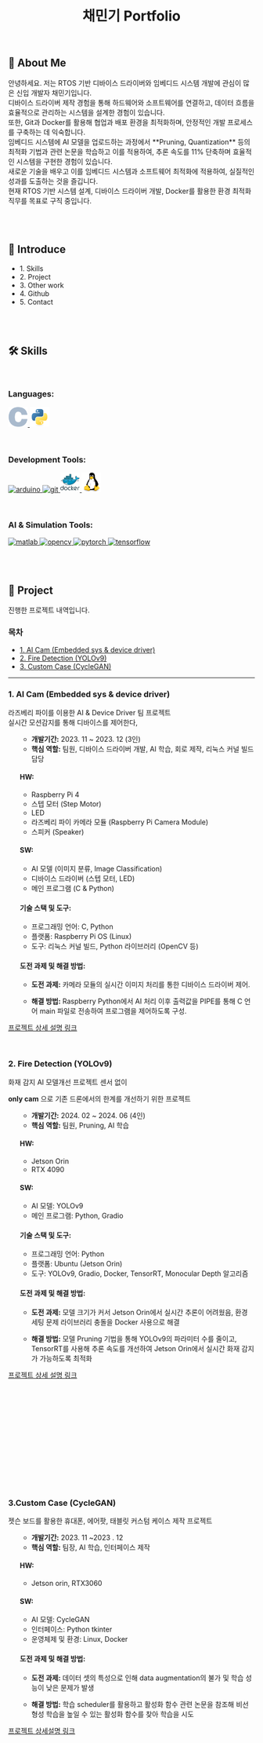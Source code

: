 <h1 align="center">채민기 Portfolio</h1>

<br>

<h2 align="left">🚀 About Me</h2>
<p>
  안녕하세요. 저는 RTOS 기반 디바이스 드라이버와 임베디드 시스템 개발에 관심이 많은 신입 개발자 채민기입니다.<br>
  디바이스 드라이버 제작 경험을 통해 하드웨어와 소프트웨어를 연결하고, 데이터 흐름을 효율적으로 관리하는 시스템을 설계한 경험이 있습니다.<br>
  또한, Git과 Docker를 활용해 협업과 배포 환경을 최적화하며, 안정적인 개발 프로세스를 구축하는 데 익숙합니다.<br>
  임베디드 시스템에 AI 모델을 업로드하는 과정에서 **Pruning, Quantization** 등의 최적화 기법과 관련 논문을 학습하고 이를 적용하여, 추론 속도를 11% 단축하며 효율적인 시스템을 구현한 경험이 있습니다.<br>
  새로운 기술을 배우고 이를 임베디드 시스템과 소프트웨어 최적화에 적용하여, 실질적인 성과를 도출하는 것을 즐깁니다.<br>
  현재 RTOS 기반 시스템 설계, 디바이스 드라이버 개발, Docker를 활용한 환경 최적화 직무를 목표로 구직 중입니다.
</p>

<br>
<br>
<h2 align="left">👋 Introduce</h2>
<ul>
  <li>1. Skills</li>
  <li>2. Project</li>
  <li>3. Other work</li>
  <li>4. Github</li>
  <li>5. Contact</li>
</ul>

<br>
<br>
<h2 align="left">🛠 Skills</h2>
<br>
<h3 align="left">Languages:</h3>
<p align="left">
  <a href="https://www.cprogramming.com/" target="_blank" rel="noreferrer"> <img src="https://raw.githubusercontent.com/devicons/devicon/master/icons/c/c-original.svg" alt="c" width="40" height="40"/> </a>
  <a href="https://www.python.org" target="_blank" rel="noreferrer"> <img src="https://raw.githubusercontent.com/devicons/devicon/master/icons/python/python-original.svg" alt="python" width="40" height="40"/> </a>
</p>
<br>
<h3 align="left">Development Tools:</h3>
<p align="left">
  <a href="https://www.arduino.cc/" target="_blank" rel="noreferrer"> <img src="https://cdn.worldvectorlogo.com/logos/arduino-1.svg" alt="arduino" width="40" height="40"/> </a>
  <a href="https://git-scm.com/" target="_blank" rel="noreferrer"> <img src="https://www.vectorlogo.zone/logos/git-scm/git-scm-icon.svg" alt="git" width="40" height="40"/> </a>
  <a href="https://www.docker.com/" target="_blank" rel="noreferrer"> <img src="https://raw.githubusercontent.com/devicons/devicon/master/icons/docker/docker-original-wordmark.svg" alt="docker" width="40" height="40"/> </a>
  <a href="https://www.linux.org/" target="_blank" rel="noreferrer"> <img src="https://raw.githubusercontent.com/devicons/devicon/master/icons/linux/linux-original.svg" alt="linux" width="40" height="40"/> </a>
</p>
<br>
<h3 align="left">AI & Simulation Tools:</h3>
<p align="left">
  <a href="https://www.mathworks.com/" target="_blank" rel="noreferrer"> <img src="https://upload.wikimedia.org/wikipedia/commons/2/21/Matlab_Logo.png" alt="matlab" width="40" height="40"/> </a>
  <a href="https://opencv.org/" target="_blank" rel="noreferrer"> <img src="https://www.vectorlogo.zone/logos/opencv/opencv-icon.svg" alt="opencv" width="40" height="40"/> </a>
  <a href="https://pytorch.org/" target="_blank" rel="noreferrer"> <img src="https://www.vectorlogo.zone/logos/pytorch/pytorch-icon.svg" alt="pytorch" width="40" height="40"/> </a>
  <a href="https://www.tensorflow.org" target="_blank" rel="noreferrer"> <img src="https://www.vectorlogo.zone/logos/tensorflow/tensorflow-icon.svg" alt="tensorflow" width="40" height="40"/> </a>
</p>
<br><br>
<h2 align="left">📝 Project</h2>
<p>진행한 프로젝트 내역입니다.</p>
<h3 align="left">목차</h3>
<ul>
    <li><a href="#ai-cam">1. AI Cam (Embedded sys & device driver)</a></li>
    <li><a href="#fire-detection">2. Fire Detection (YOLOv9)</a></li>
    <li><a href="#custom-case">3. Custom Case (CycleGAN)</a></li>
</ul>
<hr>

<h3>1. AI Cam (Embedded sys & device driver)</h3>

<p>라즈베리 파이를 이용한 AI & Device Driver 팀 프로젝트<br>
실시간 모션감지를  통해 디바이스를 제어한다,</p>

<ul>
  <ul>
    <li><strong>개발기간:</strong> 2023. 11 ~ 2023. 12 (3인)</li>
    <li><strong>핵심 역할:</strong> 팀원, 디바이스 드라이버 개발, AI 학습, 회로 제작, 리눅스 커널 빌드 담당
    </li>
  </ul>

  <h4>HW:</h4>
    <ul>
      <li>Raspberry Pi 4</li>
      <li>스텝 모터 (Step Motor)</li>
      <li>LED</li>
      <li>라즈베리 파이 카메라 모듈 (Raspberry Pi Camera Module)</li>
      <li>스피커 (Speaker)</li>
    </ul>
    <h4>SW:</h4>
    <ul>
      <li>AI 모델 (이미지 분류, Image Classification)</li>
      <li>디바이스 드라이버 (스텝 모터, LED)</li>
      <li>메인 프로그램 (C & Python)</li>
    </ul>
    <h4>기술 스택 및 도구:</h4>
    <ul>
      <li>프로그래밍 언어: C, Python</li>
      <li>플랫폼: Raspberry Pi OS (Linux)</li>
      <li>도구: 리눅스 커널 빌드, Python 라이브러리 (OpenCV 등)</li>
    </ul>

  <h4>도전 과제 및 해결 방법:</h4>
    <ul>
      <li><p><strong>도전 과제:</strong> 카메라 모듈의 실시간 이미지 처리를 통한 디바이스 드라이버 제어.</p>
      <li><p><strong>해결 방법:</strong> Raspberry Python에서 AI 처리 이후 출력값을 PIPE를 통해 C 언어 main 파일로 전송하여 프로그램을 제어하도록 구성.</p>
    </ul>
  </ul>
  <p><a href="https://github.com/Konsla99/KONSLA99_work/blob/main/EMB_Rpi4/emb_proj/README.md">프로젝트 상세 설명 링크</a></p>
  

<br>

<h3>2. Fire Detection (YOLOv9)</h3>
<p>화재 감지 AI 모델개선 프로젝트 센서 없이 <h4 style = "display:inline">only cam</h4> 으로 기존 드론에서의 한계를 개선하기 위한 프로젝트</p>
<ul>
  <ul>
    <li><strong>개발기간:</strong> 2024. 02 ~ 2024. 06 (4인)</li>
    <li><strong>핵심 역할:</strong> 팀원, Pruning, AI 학습</li>
  </ul>
  <h4>HW:</h4>
    <ul>
      <li>Jetson Orin</li>
      <li>RTX 4090</li>
    </ul>

  <h4>SW:</h4>
    <ul>
      <li>AI 모델: YOLOv9</li>
      <li>메인 프로그램: Python, Gradio</li>
    </ul>

  <h4>기술 스택 및 도구:</h4>
    <ul>
      <li>프로그래밍 언어: Python</li>
      <li>플랫폼: Ubuntu (Jetson Orin)</li>
      <li>도구: YOLOv9, Gradio, Docker, TensorRT, Monocular Depth 알고리즘</li>
    </ul>

  <h4>도전 과제 및 해결 방법:</h4>
    <ul>
    <li><p><strong>도전 과제:</strong> 
    모델 크기가 커서 Jetson Orin에서 실시간 추론이 어려웠음, 환경 세팅 문제 라이브러리 충돌을 Docker 사용으로 해결</p></li>
    <li><p><strong>해결 방법:</strong> 모델 Pruning 기법을 통해 YOLOv9의 파라미터 수를 줄이고, TensorRT를 사용해 추론 속도를 개선하여 Jetson Orin에서 실시간 화재 감지가 가능하도록 최적화</p></ul>
  </ul>
  <p><a href="https://github.com/Konsla99/KONSLA99_work/blob/main/fire_detection/mini_project/yolov9/README.md">프로젝트 상세 설명 링크</a></p>


<br>
<br>
<br>
<br>
<br>
<br>
<br>
<br>
<br>
<br>
<br>
<br>

<h3>3.Custom Case (CycleGAN)</h3>
<p>젯슨 보드를 활용한 휴대폰, 에어팟, 태블릿 커스텀 케이스 제작 프로젝트</p>
<ul>
  <ul>
    <li><strong>개발기간:</strong> 2023. 11 ~2023 . 12</li>
    <li><strong>핵심 역할:</strong> 팀장, AI 학습, 인터페이스 제작</li>
  </ul>

  <h4>HW:</h4>
    <ul>
      <li>Jetson orin, RTX3060</li>
    </ul>

  <h4>SW:</h4>
    <ul>
      <li>AI 모델: CycleGAN</li>
      <li>인터페이스: Python tkinter</li>
      <li>운영체제 및 환경: Linux, Docker</li>
    </ul>

  <h4>도전 과제 및 해결 방법:</h4>
    <ul>
      <li><p><strong>도전 과제:</strong> 데이터 셋의 특성으로 인해 data augmentation의 불가 및 학습 성능이 낮은 문제가 발생</p>
      <li><p><strong>해결 방법:</strong> 학습 scheduler를 활용하고 활성화 함수 관련 논문을 참조해 비선형성 학습을 높일 수 있는 활성화 함수를 찾아 학습을 시도</p>
    </ul>
</ul>
<p><a href="https://github.com/Konsla99/KONSLA99_work/blob/main/Cyclegan/Readme.md">프로젝트 상세설명 링크</a></p>

<br>
<br>
<br>
<br>
<br>
<br>
<br>
<br>
<br>
<br>
<br>
<br>
<br>
<br>
<br>
<br>
<br>
<br>
<br>
<br>
<br>
<br>
<br>
<br>
<br>


<h2 align="left">📝 Other Works</h2>
<h3 align="left">목차</h3>
<ul>
    <li><a href="#mmp-study">1. MMP Study (Multi Media Programming)</a></li>
    <li><a href="#git-source-tree">2. Git & Source tree</a></li>
</ul>
<hr>

<h3>1. MMP Study (Multi Media Programming)</h3>
  <ul>
    <h4><strong>목적:</strong></h4>
    <ul>
      <li> Python과 OpenCV를 활용해 
      DSP(디지털 신호 처리)의 기본 개념을 학습하고, 음성 및 영상 신호 처리를 코드로 구현하여 응용 사례를 이해하고 리뷰</li></ul>
    <h4><strong>학습 내용:</strong></h4>
    <ul>
      <li> 음성 신호 및 영상 신호 처리의 기본 개념을 Python과 TensorFlow로 재현하며, 각각의 실습에서 신호의 변환, 필터링, 및 분석 기법을 적용</li></ul>
    <h4><strong>도구:</strong></h4>
      <ul>
      <li> Anaconda, Python, OpenCV, TensorFlow</li></ul>
  </ul>
  <p><a href="https://github.com/Konsla99/MMP/blob/master/README.md">레포지토리 및 설명 링크</a></p>

<hr>
  <h3>2. Git & Source tree</h3>
<p><strong>스터디 목적:</strong> Git을 활용하여 버전 관리 및 협업 방법을 익히는 것</p>

<h4>도구:</h4>
<ul>
  <li>Git</li>
  <li>GitHub</li>
  <li>SourceTree</li>
</ul>
<p><a href="https://github.com/Konsla99/how-to-use-git">레포지토리 및 설명 링크</a></p>

<!-- 
<p align="left"> <img src="https://komarev.com/ghpvc/?username=konsla99&label=Profile%20views&color=0e75b6&style=flat" alt="konsla99" /> </p>

<p><img align="left" src="https://github-readme-stats.vercel.app/api/top-langs?username=konsla99&show_icons=true&locale=en&layout=compact" alt="konsla99" /></p> -->

<!-- <p>&nbsp;<img align="center" src="https://github-readme-stats.vercel.app/api?username=konsla99&show_icons=true&locale=en" alt="konsla99" /></p> -->
<!-- 
<p><img align="center" src="https://github-readme-streak-stats.herokuapp.com/?user=konsla99&" alt="konsla99" /></p> -->
